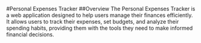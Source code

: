 #Personal Expenses Tracker
##Overview
The Personal Expenses Tracker is a web application designed to help users manage their finances efficiently. It allows users to track their expenses, set budgets, and analyze their spending habits, providing them with the tools they need to make informed financial decisions.

